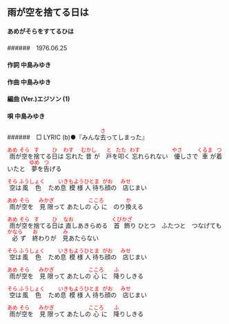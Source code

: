 <style type="text/css">
	ruby{
	    ruby-position: over;
	}
	ruby > rt{font-size: 12px;color:red;}
	p{font:16px;font-size: '楷体'}
</style>
## 雨が空を捨てる日は
#### あめがそらをすてるひは
######　1976.06.25


#### 作詞      中島みゆき
#### 作曲      中島みゆき
#### 編曲 (Ver.)エジソン (1)
#### 唄        中島みゆき
######　□ LYRIC (b)●『みんな<ruby><rb>去</rb><rp>(</rp><rt>さ</rt><rp>)</rp></ruby>ってしまった』

<ruby><rb>雨</rb><rp>(</rp><rt>あめ</rt><rp>)</rp></ruby>が<ruby><rb>空</rb><rp>(</rp><rt>そら</rt><rp>)</rp></ruby>を<ruby><rb>捨</rb><rp>(</rp><rt>す</rt><rp>)</rp></ruby>てる<ruby><rb>日</rb><rp>(</rp><rt>ひ</rt><rp>)</rp></ruby>は
<ruby><rb>忘</rb><rp>(</rp><rt>わす</rt><rp>)</rp></ruby>れた<ruby><rb>昔</rb><rp>(</rp><rt>むかし</rt><rp>)</rp></ruby>が　<ruby><rb>戸</rb><rp>(</rp><rt>と</rt><rp>)</rp></ruby>を<ruby><rb>叩</rb><rp>(</rp><rt>たた</rt><rp>)</rp></ruby>く
<ruby><rb>忘</rb><rp>(</rp><rt>わす</rt><rp>)</rp></ruby>れられない　<ruby><rb>優</rb><rp>(</rp><rt>やさ</rt><rp>)</rp></ruby>しさで
<ruby><rb>車</rb><rp>(</rp><rt>くるま</rt><rp>)</rp></ruby>が<ruby><rb>着</rb><rp>(</rp><rt>つ</rt><rp>)</rp></ruby>いたと　<ruby><rb>夢</rb><rp>(</rp><rt>ゆめ</rt><rp>)</rp></ruby>を<ruby><rb>告</rb><rp>(</rp><rt>つ</rt><rp>)</rp></ruby>げる

<ruby><rb>空</rb><rp>(</rp><rt>そら</rt><rp>)</rp></ruby>は<ruby><rb>風色</rb><rp>(</rp><rt>ふうしょく</rt><rp>)</rp></ruby>　ため<ruby><rb>息</rb><rp>(</rp><rt>いき</rt><rp>)</rp></ruby><ruby><rb>模様</rb><rp>(</rp><rt>もよう</rt><rp>)</rp></ruby>
<ruby><rb>人待</rb><rp>(</rp><rt>ひとま</rt><rp>)</rp></ruby>ち<ruby><rb>顔</rb><rp>(</rp><rt>がお</rt><rp>)</rp></ruby>の　<ruby><rb>店</rb><rp>(</rp><rt>みせ</rt><rp>)</rp></ruby>じまい

<ruby><rb>雨</rb><rp>(</rp><rt>あめ</rt><rp>)</rp></ruby>が<ruby><rb>空</rb><rp>(</rp><rt>そら</rt><rp>)</rp></ruby>を　<ruby><rb>見限</rb><rp>(</rp><rt>みかぎ</rt><rp>)</rp></ruby>って
あたしの<ruby><rb>心</rb><rp>(</rp><rt>こころ</rt><rp>)</rp></ruby>に　のり<ruby><rb>換</rb><rp>(</rp><rt>か</rt><rp>)</rp></ruby>える

<ruby><rb>雨</rb><rp>(</rp><rt>あめ</rt><rp>)</rp></ruby>が<ruby><rb>空</rb><rp>(</rp><rt>そら</rt><rp>)</rp></ruby>を<ruby><rb>捨</rb><rp>(</rp><rt>す</rt><rp>)</rp></ruby>てる<ruby><rb>日</rb><rp>(</rp><rt>ひ</rt><rp>)</rp></ruby>は
<ruby><rb>直</rb><rp>(</rp><rt>なお</rt><rp>)</rp></ruby>しあきらめる　<ruby><rb>首飾</rb><rp>(</rp><rt>くびかざ</rt><rp>)</rp></ruby>り
ひとつ　ふたつと　つなげても
<ruby><rb>必</rb><rp>(</rp><rt>かなら</rt><rp>)</rp></ruby>ず　<ruby><rb>終</rb><rp>(</rp><rt>お</rt><rp>)</rp></ruby>わりが　<ruby><rb>見</rb><rp>(</rp><rt>み</rt><rp>)</rp></ruby>あたらない

<ruby><rb>空</rb><rp>(</rp><rt>そら</rt><rp>)</rp></ruby>は<ruby><rb>風色</rb><rp>(</rp><rt>ふうしょく</rt><rp>)</rp></ruby>　ため<ruby><rb>息</rb><rp>(</rp><rt>いき</rt><rp>)</rp></ruby><ruby><rb>模様</rb><rp>(</rp><rt>もよう</rt><rp>)</rp></ruby>
<ruby><rb>人待</rb><rp>(</rp><rt>ひとま</rt><rp>)</rp></ruby>ち<ruby><rb>顔</rb><rp>(</rp><rt>がお</rt><rp>)</rp></ruby>の　<ruby><rb>店</rb><rp>(</rp><rt>みせ</rt><rp>)</rp></ruby>じまい

<ruby><rb>雨</rb><rp>(</rp><rt>あめ</rt><rp>)</rp></ruby>が<ruby><rb>空</rb><rp>(</rp><rt>そら</rt><rp>)</rp></ruby>を　<ruby><rb>見限</rb><rp>(</rp><rt>みかぎ</rt><rp>)</rp></ruby>って
あたしの<ruby><rb>心</rb><rp>(</rp><rt>こころ</rt><rp>)</rp></ruby>に　<ruby><rb>降</rb><rp>(</rp><rt>ふ</rt><rp>)</rp></ruby>りしきる

<ruby><rb>空</rb><rp>(</rp><rt>そら</rt><rp>)</rp></ruby>は<ruby><rb>風色</rb><rp>(</rp><rt>ふうしょく</rt><rp>)</rp></ruby>　ため<ruby><rb>息</rb><rp>(</rp><rt>いき</rt><rp>)</rp></ruby><ruby><rb>模様</rb><rp>(</rp><rt>もよう</rt><rp>)</rp></ruby>
<ruby><rb>人待</rb><rp>(</rp><rt>ひとま</rt><rp>)</rp></ruby>ち<ruby><rb>顔</rb><rp>(</rp><rt>がお</rt><rp>)</rp></ruby>の　<ruby><rb>店</rb><rp>(</rp><rt>みせ</rt><rp>)</rp></ruby>じまい

<ruby><rb>雨</rb><rp>(</rp><rt>あめ</rt><rp>)</rp></ruby>が<ruby><rb>空</rb><rp>(</rp><rt>そら</rt><rp>)</rp></ruby>を　<ruby><rb>見限</rb><rp>(</rp><rt>みかぎ</rt><rp>)</rp></ruby>って
あたしの<ruby><rb>心</rb><rp>(</rp><rt>こころ</rt><rp>)</rp></ruby>に　<ruby><rb>降</rb><rp>(</rp><rt>ふ</rt><rp>)</rp></ruby>りしきる

